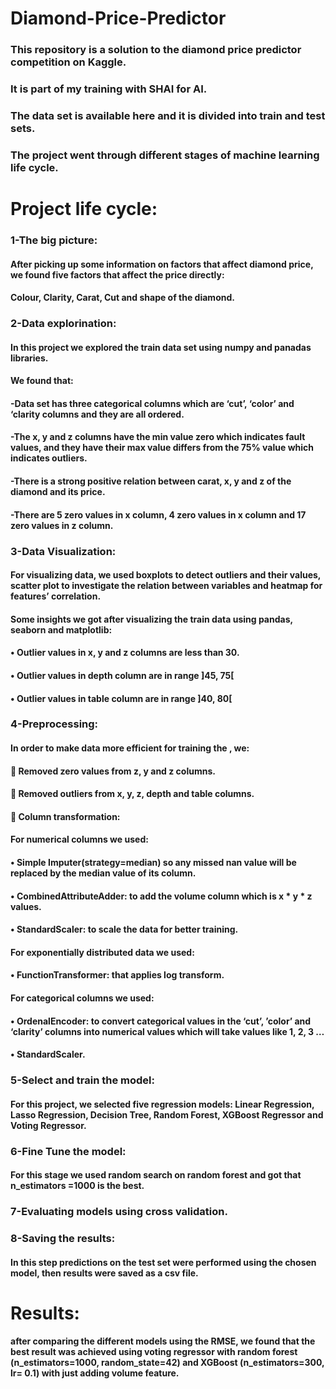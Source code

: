 # Diamond-Price-Predictor

### This repository is a solution to the diamond price predictor competition on Kaggle.

### It is part of my training with SHAI for AI.

### The data set is available here and it is divided into train and test sets.

### The project went through different stages of machine learning life cycle.

# Project life cycle:
### 1-The big picture:
#### After picking up some information on factors that affect diamond price, we found five factors that affect the price directly:
#### Colour, Clarity, Carat, Cut and shape of the diamond.
### 2-Data explorination:
#### In this project we explored the train data set using numpy and panadas libraries.
#### We found that:
#### -Data set has three categorical columns which are ‘cut’, ‘color’ and ‘clarity columns and they are all ordered.
#### -The x, y and z columns have the min value zero which indicates fault values, and they have their max value differs from the 75% value which indicates outliers.
#### -There is a strong positive relation between carat, x, y and z of the diamond and its price.
#### -There are 5 zero values in x column, 4 zero values in x column and 17 zero values in z column.
### 3-Data Visualization:
#### For visualizing data, we used boxplots to detect outliers and their values, scatter plot to investigate the relation between variables and heatmap for features’ correlation.
#### Some insights we got after visualizing the train data using pandas, seaborn and matplotlib:
#### •	Outlier values in x, y and z columns are less than 30.
#### •	Outlier values in depth column are in range ]45, 75[
#### •	Outlier values in table column are in range ]40, 80[
### 4-Preprocessing:
#### In order to make data more efficient for training the , we:
#### 	Removed zero values from z, y and z columns.
#### 	Removed outliers from x, y, z, depth and table columns.
#### 	Column transformation:
#### For numerical columns we used:
#### •	Simple Imputer(strategy=median) so any missed nan value will be replaced by the median value of its column.
#### •	CombinedAttributeAdder: to add the volume column which is x * y * z values.
#### •	StandardScaler: to scale the data for better training.
#### For exponentially distributed data we used:
#### •	FunctionTransformer: that applies log transform.
#### For categorical columns we used:
#### •	OrdenalEncoder: to convert categorical values in the ‘cut’, ’color’ and ‘clarity’ columns into numerical values which will take values like 1, 2, 3 …
#### •	StandardScaler.
### 5-Select and train the model:
#### For this project, we selected five regression models: Linear Regression, Lasso Regression, Decision Tree, Random Forest, XGBoost Regressor and Voting Regressor.
### 6-Fine Tune the model:
#### For this stage we used random search on random forest and got that n_estimators =1000 is the best.
### 7-Evaluating models using cross validation.
### 8-Saving the results:
#### In this step predictions on the test set were performed using the chosen model, then results were saved as a csv file.
# Results:
#### after comparing the different models using the RMSE, we found that the best result was achieved using voting regressor with random forest (n_estimators=1000, random_state=42) and XGBoost (n_estimators=300, lr= 0.1) with just adding volume feature.
